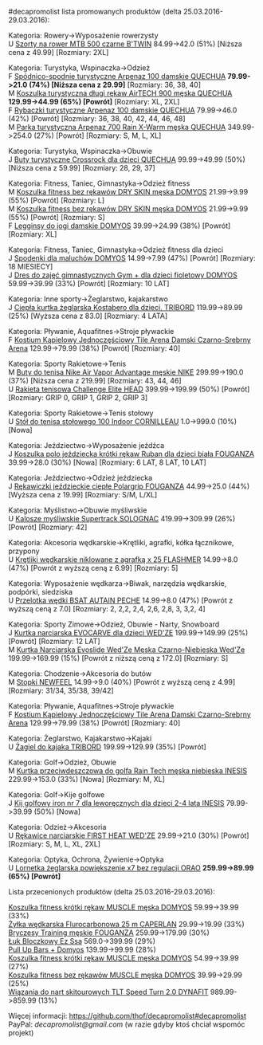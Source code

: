 #decapromolist lista promowanych produktów (delta 25.03.2016-29.03.2016):

Kategoria: Rowery->Wyposażenie rowerzysty  
U [Szorty na rower MTB 500 czarne B'TWIN](http://www.decathlon.pl/szorty-na-rower-mtb-500-id_8330561.html) 84.99->42.0 (51%) [Niższa cena z 49.99] [Rozmiary: 2XL]  

Kategoria: Turystyka, Wspinaczka->Odzież  
F [Spódnico-spodnie turystyczne Arpenaz 100 damskie QUECHUA](http://www.decathlon.pl/spodnico-spodenki-turystyczne-damskiearpenaz-100-quechua-id_8297742.html) **79.99->21.0 (74%) [Niższa cena z 29.99]** [Rozmiary: 36, 38, 40]  
M [Koszulka turystyczna długi rękaw AirTECH 900 męska QUECHUA](http://www.decathlon.pl/airtech-900-d-rkaw-zielona-id_8316075.html) **129.99->44.99 (65%) [Powrót]** [Rozmiary: XL, 2XL]  
F [Rybaczki turystyczne Arpenaz 100 damskie QUECHUA](http://www.decathlon.pl/rybaczki-turystyczne-arpenaz-100-damskie-id_8330085.html) 79.99->46.0 (42%) [Powrót] [Rozmiary: 36, 38, 40, 42, 44, 46, 48]  
M [Parka turystyczna Arpenaz 700 Rain X-Warm męska QUECHUA](http://www.decathlon.pl/kurtka-turystyczna-zimowa-mska-parka-arpenaz-700-rain-x-warm-id_8317488.html) 349.99->254.0 (27%) [Powrót] [Rozmiary: S, M, L, XL]  

Kategoria: Turystyka, Wspinaczka->Obuwie  
J [Buty turystyczne Crossrock dla dzieci QUECHUA](http://www.decathlon.pl/buty-turystyczne-niskie-dla-dzieci-crossrock-czarno-czerwone-id_8302581.html) 99.99->49.99 (50%) [Niższa cena z 59.99] [Rozmiary: 28, 29, 37]  

Kategoria: Fitness, Taniec, Gimnastyka->Odzież fitness  
M [Koszulka fitness bez rękawów DRY SKIN męska DOMYOS](http://www.decathlon.pl/bezrkawnik-fitness-mski-id_8168887.html) 21.99->9.99 (55%) [Powrót] [Rozmiary: L]  
M [Koszulka fitness bez rękawów DRY SKIN męska DOMYOS](http://www.decathlon.pl/koszulka-bez-rkawow-dry-skin-id_8325659.html) 21.99->9.99 (55%) [Powrót] [Rozmiary: S]  
F [Legginsy do jogi damskie DOMYOS](http://www.decathlon.pl/legginsy-do-jogi-damskie-id_8326075.html) 39.99->24.99 (38%) [Powrót] [Rozmiary: XL]  

Kategoria: Fitness, Taniec, Gimnastyka->Odzież fitness dla dzieci  
J [Spodenki dla maluchów DOMYOS](http://www.decathlon.pl/spodenki-dla-maluchow-id_8297294.html) 14.99->7.99 (47%) [Powrót] [Rozmiary: 18 MIESIECY]  
J [Dres do zajęć gimnastycznych Gym + dla dzieci fioletowy DOMYOS](http://www.decathlon.pl/dres-gym-fioletowy-id_8325068.html) 59.99->39.99 (33%) [Powrót] [Rozmiary: 10 LAT]  

Kategoria: Inne sporty->Żeglarstwo, kajakarstwo  
J [Ciepła kurtka żeglarska Kostabero dla dzieci. TRIBORD](http://www.decathlon.pl/ciepa-kurtka-kostabero-id_8315575.html) 119.99->89.99 (25%) [Wyższa cena z 83.0] [Rozmiary: 4 LATA]  

Kategoria: Pływanie, Aquafitnes->Stroje pływackie  
F [Kostium Kąpielowy Jednoczęściowy Tile Arena Damski Czarno-Srebrny Arena](http://www.decathlon.pl/kostium-kpielowy-tile-czarny-id_8326396.html) 129.99->79.99 (38%) [Powrót] [Rozmiary: 40]  

Kategoria: Sporty Rakietowe->Tenis  
M [Buty do tenisa Nike Air Vapor Advantage męskie NIKE](http://www.decathlon.pl/buty-do-tenisa-nike-air-vapor-advantage-mskie-id_8295121.html) 299.99->190.0 (37%) [Niższa cena z 219.99] [Rozmiary: 43, 44, 46]  
U [Rakieta tenisowa Challenge Elite HEAD](http://www.decathlon.pl/rakieta-head-challenge-elite-id_8330238.html) 399.99->199.99 (50%) [Powrót] [Rozmiary: GRIP 0, GRIP 1, GRIP 2, GRIP 3]  

Kategoria: Sporty Rakietowe->Tenis stołowy  
U [Stół do tenisa stołowego 100 Indoor CORNILLEAU](http://www.decathlon.pl/sto-100-indoor-id_8352965.html) 1.0->999.0 (10%) [Nowa]  

Kategoria: Jeździectwo->Wyposażenie jeźdźca  
J [Koszulka polo jeździecka krótki rękaw Ruban dla dzieci biała FOUGANZA](http://www.decathlon.pl/polo-ruban-kr-rk-biae-id_8325839.html) 39.99->28.0 (30%) [Nowa] [Rozmiary: 6 LAT, 8 LAT, 10 LAT]  

Kategoria: Jeździectwo->Odzież jeździecka  
J [Rękawiczki jeździeckie ciepłe Polargrip FOUGANZA](http://www.decathlon.pl/ciepe-rkawiczki-polargrip-id_8340873.html) 44.99->25.0 (44%) [Wyższa cena z 19.99] [Rozmiary: S/M, L/XL]  

Kategoria: Myślistwo->Obuwie myśliwskie  
U [Kalosze myśliwskie Supertrack SOLOGNAC](http://www.decathlon.pl/kalosze-myliwskie-supertrack-900-id_8285515.html) 419.99->309.99 (26%) [Powrót] [Rozmiary: 42]  

Kategoria: Akcesoria wędkarskie->Krętliki, agrafki, kółka łącznikowe, przypony  
U [Krętliki wędkarskie niklowane z agrafką x 25 FLASHMER](http://www.decathlon.pl/krtliki-niklowane-z-agrafk-id_1585765.html) 14.99->8.0 (47%) [Powrót z wyższą ceną z 6.99] [Rozmiary: 5]  

Kategoria: Wyposażenie wędkarza->Biwak, narzędzia wędkarskie, podpórki, siedziska  
U [Przelotka wędki BSAT AUTAIN PECHE](http://www.decathlon.pl/przelotka-wdki-bsat-id_8167255.html) 14.99->8.0 (47%) [Powrót z wyższą ceną z 7.0] [Rozmiary: 2, 2,2, 2,4, 2,6, 2,8, 3, 3,2, 4]  

Kategoria: Sporty Zimowe->Odzież, Obuwie - Narty, Snowboard  
J [Kurtka narciarska EVOCARVE dla dzieci WED'ZE](http://www.decathlon.pl/kurtka-narciarska-dla-dzieci-evocarve-id_8343666.html) 199.99->149.99 (25%) [Powrót] [Rozmiary: 12 LAT]  
M [Kurtka Narciarska Evoslide Wed'Ze Męska Czarno-Niebieska Wed'Ze](http://www.decathlon.pl/kamizelka-narciarska-mska-evoslide-id_8316835.html) 199.99->169.99 (15%) [Powrót z niższą ceną z 172.0] [Rozmiary: S]  

Kategoria: Chodzenie->Akcesoria do butów  
M [Stopki NEWFEEL](http://www.decathlon.pl/skarpetki-stopki-id_8333493.html) 14.99->9.0 (40%) [Powrót z wyższą ceną z 4.99] [Rozmiary: 31/34, 35/38, 39/42]  

Kategoria: Pływanie, Aquafitnes->Stroje pływackie  
F [Kostium Kąpielowy Jednoczęściowy Tile Arena Damski Czarno-Srebrny Arena](http://www.decathlon.pl/kostium-kpielowy-tile-czarny-id_8326396.html) 129.99->79.99 (38%) [Powrót] [Rozmiary: 40]  

Kategoria: Żeglarstwo, Kajakarstwo->Kajaki  
U [Żagiel do kajaka TRIBORD](http://www.decathlon.pl/agiel-do-kajaka-id_8321361.html) 199.99->129.99 (35%) [Powrót]  

Kategoria: Golf->Odzież, Obuwie  
M [Kurtka przeciwdeszczowa do golfa Rain Tech męska niebieska INESIS](http://www.decathlon.pl/kurtka-rain-tech-mska-niebies-id_8286802.html) 229.99->153.0 (33%) [Nowa] [Rozmiary: M, XL]  

Kategoria: Golf->Kije golfowe  
J [Kij golfowy iron nr 7 dla leworęcznych dla dzieci 2-4 lata INESIS](http://www.decathlon.pl/iron-nr-7-2-4-lata-lh-id_8272077.html) 79.99->39.99 (50%) [Nowa]  

Kategoria: Odzież->Akcesoria  
U [Rękawice narciarskie FIRST HEAT WED'ZE](http://www.decathlon.pl/rkawice-narciarskie-firstheat-id_8284217.html) 29.99->21.0 (30%) [Powrót] [Rozmiary: S, M, L, XL, 2XL]  

Kategoria: Optyka, Ochrona, Żywienie->Optyka  
U [Lornetka żeglarska powiększenie x7 bez regulacji ORAO](http://www.decathlon.pl/lornetka-750-bez-regulacji-id_8330026.html) **259.99->89.99 (65%) [Powrót]**  


Lista przecenionych produktów (delta 25.03.2016-29.03.2016):

[Koszulka fitness krótki rękaw MUSCLE męska DOMYOS](http://www.decathlon.pl/koszulka-muscle-id_8341416.html) 59.99->39.99 (33%)  
[Żyłka wędkarska Flurocarbonowa 25 m CAPERLAN](http://www.decathlon.pl/yka-flurocarbonowa-25-m-id_8353445.html) 29.99->19.99 (33%)  
[Bryczesy Training męskie FOUGANZA](http://www.decathlon.pl/bryczesy-training-mskie-id_8354598.html) 259.99->179.99 (30%)  
[Łuk Bloczkowy Ez Ssa](http://www.decathlon.pl/uk-bloczkowy-ez-id_6030208.html) 569.0->399.99 (29%)  
[Pull Up Bars + Domyos](http://www.decathlon.pl/pull-up-bars--id_8353820.html) 139.99->99.99 (28%)  
[Koszulka fitness krótki rękaw MUSCLE męska DOMYOS](http://www.decathlon.pl/koszulka-muscle-id_8352864.html) 54.99->39.99 (27%)  
[Koszulka fitness bez rękawów MUSCLE męska DOMYOS](http://www.decathlon.pl/koszulka-kompresyjna-muscle-id_8351463.html) 39.99->29.99 (25%)  
[Wiązania do nart skitourowych TLT Speed Turn 2.0 DYNAFIT](http://www.decathlon.pl/wiz-tlt-speed-turn-id_8346693.html) 989.99->859.99 (13%)  

Więcej informacji: https://github.com/thof/decapromolist#decapromolist  
PayPal: _decapromolist@gmail.com_ (w razie gdyby ktoś chciał wspomóc projekt)  
